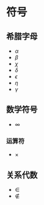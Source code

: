 # 符号

## 希腊字母

- $\alpha$
- $\beta$
- $\chi$
- $\delta$
- $\epsilon$
- $\eta$
- $\gamma$

## 数学符号

- $\infty$



### 运算符

- $\times$

## 关系代数

- $\in$
- $\notin$



